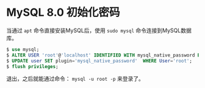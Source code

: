 # MySQL 8.0 初始化密码

当通过 `apt` 命令直接安装MySQL后，使用 `sudo mysql` 命令连接到MySQL数据库。

``` sql
$ use mysql;
$ ALTER USER 'root'@'localhost' IDENTIFIED WITH mysql_native_password BY '你的新密码';
$ UPDATE user SET plugin='mysql_native_password'  WHERE User='root';
$ flush privileges;
```

退出，之后就能通过命令： `mysql -u root -p` 来登录了。
